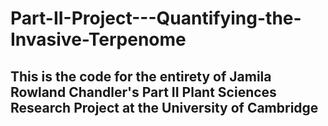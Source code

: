 # Part-II-Project---Quantifying-the-Invasive-Terpenome

## This is the code for the entirety of Jamila Rowland Chandler's Part II Plant Sciences Research Project at the University of Cambridge
